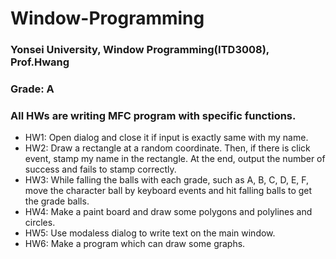 # Window-Programming

### Yonsei University, Window Programming(ITD3008), Prof.Hwang

### Grade: A

### All HWs are writing MFC program with specific functions.

- HW1: Open dialog and close it if input is exactly same with my name.
- HW2: Draw a rectangle at a random coordinate. Then, if there is click event, stamp my name in the rectangle. At the end, output the number of success and fails to stamp correctly.
- HW3: While falling the balls with each grade, such as A, B, C, D, E, F, move the character ball by keyboard events and hit falling balls to get the grade balls.
- HW4: Make a paint board and draw some polygons and polylines and circles.
- HW5: Use modaless dialog to write text on the main window.
- HW6: Make a program which can draw some graphs.
